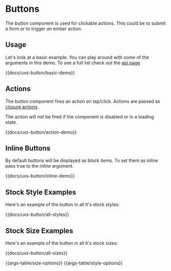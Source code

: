 # Buttons

The button component is used for clickable actions. This could be to submit a form or to trigger an ember action.

## Usage

Let's look at a basic example. You can play around with some of the arguments in this demo. To see a full list check out the [api page](../api/components/uxs-button)

{{docs/uxs-button/basic-demo}}

## Actions

The button component fires an action on tap/click. Actions are passed as [closure actions](https://dockyard.com/blog/2015/10/29/ember-best-practice-stop-bubbling-and-use-closure-actions).

The action will not be fired if the component is disabled or in a loading state.

{{docs/uxs-button/action-demo}}

## Inline Buttons

By default buttons will be displayed as block items. To set them as inline pass true to the _inline_ argument.

{{docs/uxs-button/inline-demo}}

## Stock Style Examples

Here's an example of the button in all it's stock styles:

{{docs/uxs-button/all-styles}}

## Stock Size Examples

Here's an example of the button in all it's stock sizes:

{{docs/uxs-button/all-sizes}}

{{args-table/size-options}}
{{args-table/style-options}}
